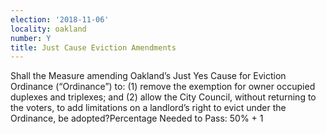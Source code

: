 ```yaml
---
election: '2018-11-06'
locality: oakland
number: Y
title: Just Cause Eviction Amendments
---
```

Shall the Measure amending Oakland’s Just Yes Cause for Eviction Ordinance (“Ordinance”) to: (1) remove the exemption for owner occupied duplexes and triplexes; and (2) allow the City Council, without returning to the voters, to add limitations on a landlord’s right to evict under the Ordinance, be adopted?Percentage Needed to Pass: 50% + 1
